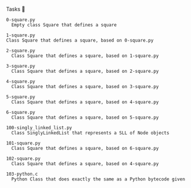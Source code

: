 Tasks 📃


    0-square.py 
      Empty class Square that defines a square

    1-square.py 
    Class Square that defines a square, based on 0-square.py

    2-square.py 
      Class Square that defines a square, based on 1-square.py

    3-square.py 
      Class Square that defines a square, based on 2-square.py

    4-square.py 	
      Class Square that defines a square, based on 3-square.py

    5-square.py 
      Class Square that defines a square, based on 4-square.py

    6-square.py 
      Class Square that defines a square, based on 5-square.py

    100-singly_linked_list.py 
      Class SinglyLinkedList that represents a SLL of Node objects

    101-square.py 
      Class Square that defines a square, based on 6-square.py

    102-square.py 	
      Class Square that defines a square, based on 4-square.py

    103-python.c 	
      Python Class that does exactly the same as a Python bytecode given
